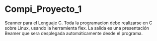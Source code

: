 # Compi_Proyecto_1

Scanner para el Lenguaje C. Toda la programacion debe realizarse en C 
sobre Linux, usando la herramienta flex. La salida es una
presentación Beamer que sera desplegada automáticamente desde el programa.
